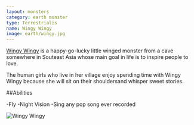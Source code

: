 ```yaml
---
layout: monsters
category: earth monster
type: Terrestrialis 
name: Wingy Wingy 
image: earth/wingy.jpg
---
```


[Wingy Wingy](http://www.thefreedictionary.com/Wingy) is a happy-go-lucky little winged monster from a cave somewhere in Souteast Asia whose main goal in life is to inspire people to love.

The human girls who live in her village enjoy spending time with Wingy Wingy because she will sit on their shouldersand whisper sweet stories. 

##Abilities

-Fly
-Night Vision 
-Sing any pop song ever recorded

![Wingy Wingy](http://api.ning.com/files/xP7n*ex0jNDUo*6xh4834kQQjOd9ReiiyBSgYmTwTzf6eGYHe9WHqEJ9hfOirtV2nx4wD*CrVcnMObldbPQ6UGO4pYWK6EgZ/wingy.wingy.jpg)